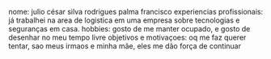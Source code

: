 nome: julio césar silva rodrigues palma francisco experiencias profissionais: já trabalhei na area de logistica em uma empresa sobre tecnologias e seguranças em casa. hobbies: gosto de me manter ocupado, e gosto de desenhar no meu tempo livre objetivos e motivaçoes: oq me faz querer tentar, sao meus irmaos e minha mãe, eles me dão força de continuar
